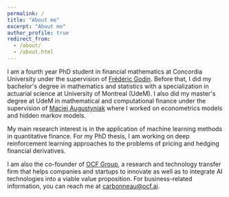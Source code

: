 ```yaml
---
permalink: /
title: "About me"
excerpt: "About me"
author_profile: true
redirect_from: 
  - /about/
  - /about.html
---
```


I am a fourth year PhD student in financial mathematics at Concordia University under the supervision of [Frédéric Godin](https://www.concordia.ca/artsci/math-stats/faculty.html?fpid=frederic-godin). Before that, I did my bachelor's degree in mathematics and statistics with a specialization in actuarial science at University of Montreal (UdeM). I also did my master's degree at UdeM in mathematical and computational finance under the supervision of [Maciej Augustyniak](https://sites.google.com/site/0augusty0/) where I worked on econometrics models and hidden markov models. 

My main research interest is in the application of machine learning methods in quantitative finance. For my PhD thesis, I am working on deep reinforcement learning approaches to the problems of pricing and hedging financial derivatives.

I am also the co-founder of [OCF Group](https://www.ocf.ai/), a research and technology transfer firm that helps companies and startups to innovate as well as to integrate AI technologies into a viable value proposition. For business-related information, you can reach me at carbonneau@ocf.ai.
